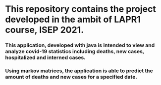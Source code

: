 # This repository contains the  project developed in the ambit of LAPR1 course, ISEP 2021.

### This application, developed with java is intended to view and analyze covid-19 statistics including deaths, new cases, hospitalized and interned cases.
### Using markov matrices, the application is able to predict the amount of deaths and new cases for a specified date.
